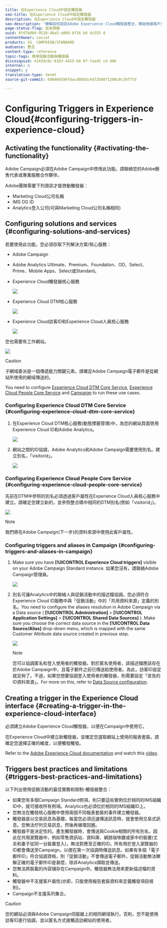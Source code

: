 ```yaml
---
title: 在Experience Cloud中設定觸發器
seo-title: 在Experience Cloud中設定觸發器
description: 在Experience Cloud中設定觸發器
seo-description: '瞭解如何設定Adobe Experience Cloud觸發器整合，開始根據客戶先前的行為傳送個人化傳遞給客戶。 '
page-status-flag: 從未啓動
uuid: 8fd7b804-9528-46a5-a060-bf16 b8 dc555 d
contentOwner: saviat
products: SG_ CAMPAIGN/STANDARD
audience: 整合
content-type: reference
topic-tags: 使用促銷活動與觸發器
discoiquuid: 4163dc0c-8103-4425-b8 bf-7aa45 c4 d06
internal: n
snippet: y
translation-type: tm+mt
source-git-commit: 698466596fdacd005dc4d72b8071208c8c39f77d

---
```



# Configuring Triggers in Experience Cloud{#configuring-triggers-in-experience-cloud}

## Activating the functionality {#activating-the-functionality}

Adobe Campaign必須在Adobe Campaign中啓用此功能。請聯絡您的Adobe銷售代表或專業服務合作夥伴。

Adobe團隊需要下列資訊才能啓動觸發器：

* Marketing Cloud公司名稱
* IMS OG ID
* Analytics登入公司(可與Marketing Cloud公司名稱相同)

## Configuring solutions and services {#configuring-solutions-and-services}

若要使用此功能，您必須存取下列解決方案/核心服務：

* Adobe Campaign
* Adobe Analytics Ultimate、Premium、Foundation、OD、Select、Prime、Mobile Apps、Select或Standard。
* Experience Cloud觸發器核心服務

   ![](assets/trigger_uc_prereq_1.png)

* Experience Cloud DTM核心服務

   ![](assets/trigger_uc_prereq_2.png)

* Experience Cloud訪客ID和Experience Cloud人員核心服務

   ![](assets/trigger_uc_prereq_3.png)

您也需要有工作網站。

![](assets/trigger_uc_prereq_4.png)

>[!CAUTION]
>
>子網域委派是一個傳遞能力關鍵元素。請確定Adobe Campaign電子郵件是從網站所使用的網域傳送的。

You need to configure [Experience Cloud DTM Core Service](../../integrating/using/configuring-triggers-in-experience-cloud.md#configuring-experience-cloud-dtm-core-service), [Experience Cloud People Core Service](../../integrating/using/configuring-triggers-in-experience-cloud.md#configuring-experience-cloud-people-core-service) and [Campaign](../../integrating/using/configuring-triggers-in-experience-cloud.md#configuring-triggers-and-aliases-in-campaign) to run these use cases.

### Configuring Experience Cloud DTM Core Service {#configuring-experience-cloud-dtm-core-service}

1. 在Experience Cloud DTM核心服務(動態標籤管理)中，為您的網站頁面啓用Experience Cloud ID和Adobe Analytics。

   ![](assets/trigger_uc_conf_1.png)

1. 網站之間的ID協調，Adobe Analytics和Adobe Campaign需要使用別名。建立別名，「visitorid」。

   ![](assets/trigger_uc_conf_2.png)

### Configuring Experience Cloud People Core Service {#configuring-experience-cloud-people-core-service}

先前在DTM中參照的別名必須透過客戶屬性在Experience Cloud人員核心服務中建立。請確定您建立新的，並參照整合碼中相同的DTM別名(例如「visitorid」)。

![](assets/trigger_uc_conf_3.png)

>[!NOTE]
>
>我們將在Adobe Campaign(下一步)的資料來源中使用此客戶屬性。

### Configuring triggers and aliases in Campaign {#configuring-triggers-and-aliases-in-campaign}

1. Make sure you have **[!UICONTROL Experience Cloud triggers]** visible on your Adobe Campaign Standard instance. 如果您沒有，請聯絡Adobe Campaign管理員。

   ![](assets/remarketing_1.png)

1. 別名可讓Analytics中的聯絡人與促銷活動中的描述檔協調。您必須符合Experience Cloud ID服務中與「促銷活動」中的「共用資料來源」定義的別名。You need to configure the aliases resolution in Adobe Campaign via a Data source ( **[!UICONTROL Administration]** &gt; **[!UICONTROL Application Settings]** &gt; **[!UICONTROL Shared Data Sources]** ). Make sure you choose the correct data source in the **[!UICONTROL Data Source/Alias]** drop-down menu, which is mapped with the same Customer Attribute data source created in previous step.

   ![](assets/trigger_uc_conf_5.png)

   >[!NOTE]
   >
   >您可以協調匿名和登入使用者的觸發器。對於匿名使用者，該描述檔應該存在於Adobe Campaign中，且電子郵件之前已傳送給使用者。為此，訪客ID設定就足夠了。不過，如果您想要協調登入使用者的觸發器，則需要設定「宣告的ID資料來源」。For more on this, refer to [Data Source configuration](../../integrating/using/provisioning-and-configuring-integration-with-audience-manager-or-people-core-service.md#step-2--configure-the-data-sources).

## Creating a trigger in the Experience Cloud interface {#creating-a-trigger-in-the-experience-cloud-interface}

必須建立Adobe Experience Cloud觸發器，以便在Campaign中使用它。

在Experience Cloud中建立新觸發器，並確定您選取網站上使用的報表套裝。請確定您選擇正確的維度，以便觸發觸發。

Refer to the [Adobe Experience Cloud documentation](https://marketing.adobe.com/resources/help/en_US/mcloud/triggers.html) and watch this [video](https://helpx.adobe.com/marketing-cloud/how-to/email-marketing.html#step-two).

## Triggers best practices and limitations {#triggers-best-practices-and-limitations}

以下列出使用促銷活動的最佳實務和限制-觸發器整合：

* 如果您有多個Campaign Standard例項，則只要這些實例位於相同的IMS組織ID中，就可接收所有例項。Analytics也必須位於相同的IMS組織ID上。
* 您無法在觸發核心服務中使用兩個不同報表套裝的事件建立觸發器。
* 觸發器是以交易訊息為基礎。每當您必須迅速傳送訊息時，就會使用交易式訊息。您無法佇列交易訊息，然後再循環回圈。
* 觸發器不是決定性的。產生觸發器時，會傳送與Cookie相關的所有別名，因此在共用瀏覽器中，例如零售資訊站、資料庫、網路咖啡廳或家中的裝置(丈夫和妻子從同一台裝置登入)，無法對應至正確的ID。所有用於登入瀏覽器的ID都會傳送至Campaign，以便在第一次協調時傳送訊息。如果有多個「電子郵件ID」符合協調資格，則「促銷活動」不會傳送電子郵件。促銷活動無法瞭解正確的電子郵件ID是甚麼，除非Analytics擷取並傳送。
* 您無法將裝載的內容儲存在Campaign中。觸發器無法用來更新描述檔的資料。
* 觸發器中不支援客戶屬性(亦即，只能使用報告套裝資料來定義觸發項目規則)。
* Campaign不支援系列集合。

>[!CAUTION]
>
>您的網站必須與Adobe Campaign伺服器上的相同網域執行。否則，您不能使用訪客ID進行協調，並以匿名方式接觸造訪網站的使用者。

